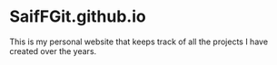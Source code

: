 # SaifFGit.github.io
This is my personal website that keeps track of all the projects I have created over the years.
